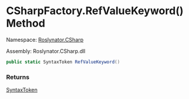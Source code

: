 # CSharpFactory\.RefValueKeyword\(\) Method

Namespace: [Roslynator.CSharp](../../README.md)

Assembly: Roslynator\.CSharp\.dll

```csharp
public static SyntaxToken RefValueKeyword()
```

### Returns

[SyntaxToken](https://docs.microsoft.com/en-us/dotnet/api/microsoft.codeanalysis.syntaxtoken)



